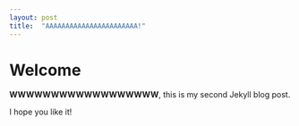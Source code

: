 ```yaml
---
layout: post
title:  "AAAAAAAAAAAAAAAAAAAAAAA!"
---
```


# Welcome

**WWWWWWWWWWWWWWWWWW**, this is my second Jekyll blog post.

I hope you like it!
